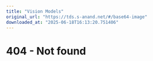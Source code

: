 ```yaml
---
title: "Vision Models"
original_url: "https://tds.s-anand.net/#/base64-image"
downloaded_at: "2025-06-18T16:13:20.751406"
---
```


404 - Not found
===============